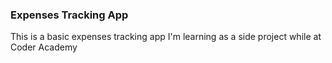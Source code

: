 ### Expenses Tracking App

This is a basic expenses tracking app I'm learning as a side project while at Coder Academy
